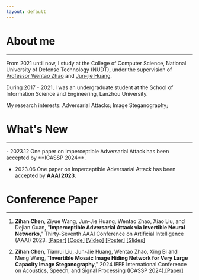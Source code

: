 ```yaml
---
layout: default
---
```


# About me
<hr/>

From 2021 until now, I study at the College of Computer Science, National University of Defense Technology (NUDT), under the supervision of [Professor Wentao Zhao](https://dblp.org/pid/61/6344.html) and [Jun-jie Huang](https://jjhuangcs.github.io/).

During 2017 - 2021, I was an undergraduate student at the School of Information Science and Engineering, Lanzhou University.

My research interests: Adversarial Attacks; Image Steganography;

# What's New
<hr/>
- 2023.12 One paper on Imperceptible Adversarial Attack has been accepted by **ICASSP 2024**.

- 2023.06 One paper on Imperceptible Adversarial Attack has been accepted by **AAAI 2023**.

# Conference Paper
<hr/>

1.  **Zihan Chen**, Ziyue Wang, Jun-Jie Huang, Wentao Zhao, Xiao Liu, and Dejian Guan, "**Imperceptible Adversarial Attack via Invertible Neural Networks**," Thirty-Seventh AAAI Conference on Artificial Intelligence (AAAI) 2023. [[Paper]](https://arxiv.org/pdf/2211.15030.pdf) [[Code]](https://github.com/jjhuangcs/AdvINN) [[Video]](https://www.youtube.com/watch?v=N2my2n5ylcM) [[Poster]](./assets/poster/AdvINN_poster.pdf) [[Slides]](./assets/slides/AdvINN_slides.pdf)

2.  **Zihan Chen**, Tianrui Liu, Jun-Jie Huang, Wentao Zhao, Xing Bi and Meng Wang, "**Invertible Mosaic Image Hiding Network for Very Large Capacity Image Steganography**," 2024 IEEE International Conference on Acoustics, Speech, and Signal Processing (ICASSP 2024).[[Paper]](https://arxiv.org/abs/2309.08987)

